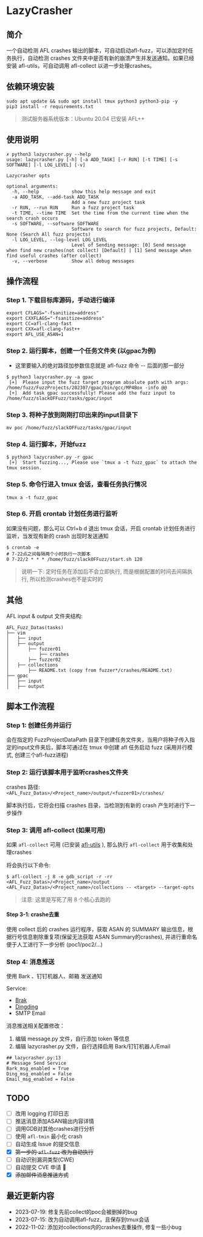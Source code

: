 
# LazyCrasher

## 简介

一个自动检测 AFL crashes 输出的脚本，可自动启动afl-fuzz，可以添加定时任务执行，自动检测 crashes 文件夹中是否有新的崩溃产生并发送通知。如果已经安装 afl-utils，可自动调用 afl-collect 以进一步处理crashes。

## 依赖环境安装

```shell
sudo apt update && sudo apt install tmux python3 python3-pip -y
pip3 install -r requirements.txt
```

> 测试服务器系统版本：Ubuntu 20.04
> 已安装 AFL++


## 使用说明

```shell
✗ python3 lazycrasher.py --help           
usage: lazycrasher.py [-h] [-a ADD_TASK] [-r RUN] [-t TIME] [-s SOFTWARE] [-l LOG_LEVEL] [-v]

Lazycrasher opts

optional arguments:
  -h, --help            show this help message and exit
  -a ADD_TASK, --add-task ADD_TASK
                        Add a new fuzz project task
  -r RUN, --run RUN     Run a fuzz project task
  -t TIME, --time TIME  Set the time from the current time when the search crash occurs
  -s SOFTWARE, --software SOFTWARE
                        Software to search for fuzz projects, Default: None (Search All fuzz projects)
  -l LOG_LEVEL, --log-level LOG_LEVEL
                        Level of Sending message: [0] Send message when find new crashes(not collect) [Default] | [1] Send message when find useful crashes (after collect)
  -v, --verbose         Show all debug messages
```


## 操作流程

### Step 1. 下载目标库源码，手动进行编译

```shell
export CFLAGS="-fsanitize=address"
export CXXFLAGS="-fsanitize=address"
export CC=afl-clang-fast
export CXX=afl-clang-fast++
export AFL_USE_ASAN=1
```

### Step 2. 运行脚本，创建一个任务文件夹 (以gpac为例)

- 这里要输入的绝对路径加参数信息就是 afl-fuzz 命令 -- 后面的那一部分

```shell
$ python3 lazycrasher.py -a gpac 
 [+]  Please input the fuzz target program absolute path with args:
/home/fuzz/FuzzProjects/202307/gpac/bin/gcc/MP4Box -info @@
 [+]  Add task gpac successfully! Please add the fuzz input to /home/fuzz/slackOFFuzz/tasks/gpac/input
```

### Step 3. 将种子放到刚刚打印出来的input目录下

```shell
mv poc /home/fuzz/slackOFFuzz/tasks/gpac/input
```

### Step 4. 运行脚本，开始fuzz

```shell
$ python3 lazycrasher.py -r gpac
 [+]  Start fuzzing..., Please use `tmux a -t fuzz_gpac` to attach the tmux session.
```

### Step 5. 命令行进入 tmux 会话，查看任务执行情况

```shell
tmux a -t fuzz_gpac
```

### Step 6. 开启 crontab 计划任务进行监听

如果没有问题，那么可以 Ctrl+b d 退出 tmux 会话，开启 crontab 计划任务进行监听，当发现有新的 crash 出现时发送通知

```shell
$ crontab -e
# 7-22点之间每隔两个小时执行一次脚本
0 7-22/2 * * * /home/fuzz/slackOFFuzz/start.sh 120
```

> 说明一下: 定时任务在添加后不会立即执行, 而是根据配置的时间去间隔执行, 所以检测crashes也不是实时的

## 其他

AFL input & output 文件夹结构:

```shell
AFL_Fuzz_Datas(tasks)
├── vim
│   ├── input
│   ├── output
│       ├── fuzzer01
│           ├── crashes
│       ├── fuzzer02
│   ├── collections
│       ├── README.txt (copy from fuzzer*/crashes/README.txt)
├── gpac
│   ├── input
│   ├── output
```

## 脚本工作流程

### Step 1: 创建任务并运行

会在指定的 FuzzProjectDataPath 目录下创建任务文件夹，当用户将种子传入指定的input文件夹后，脚本可通过在 tmux 中创建 afl 任务启动 fuzz (采用并行模式, 创建三个afl-fuzz进程)

### Step 2: 运行该脚本用于监听crashes文件夹

crashes 路径: `<AFL_Fuzz_Datas>/<Project_name>/output/<fuzzer01>/crashes/`

脚本执行后，它将会扫描 crashes 目录，当检测到有新的 crash 产生时进行下一步操作

### Step 3: 调用 afl-collect (如果可用)

如果 `afl-collect` 可用 (已安装 [afl-utils](https://gitlab.com/rc0r/afl-utils) ), 那么执行 `afl-collect` 用于收集和处理crashes

将会执行以下命令:

```shell
$ afl-collect -j 8 -e gdb_script -r -rr <AFL_Fuzz_Datas>/<Project_name>/output <AFL_Fuzz_Datas>/<Project_name>/collections -- <target> --target-opts
```

> 注意: 这里是写死了用 8 个核心去跑的

#### Step 3-1: crashe去重 

使用 collect 后的 crashes 运行程序，获取 ASAN 的 SUMMARY 输出信息，根据行号信息剔除重复项(保留无法获取 ASAN Summary的crashes), 并进行重命名便于人工进行下一步分析 (poc1/poc2/...)


### Step 4: 消息推送

使用 Bark 、钉钉机器人、邮箱 发送通知

Service:
- [Brak](https://github.com/Finb/Bark)
- [Dingding](https://open.dingtalk.com/document/group/custom-robot-access)
- SMTP Email

消息推送相关配置修改：

1. 编辑 message.py 文件，自行添加 token 等信息
2. 编辑 lazycrasher.py 文件，自行选择启用 Bark/钉钉机器人/Email

```shell
## lazycrasher.py:13
# Message Send Service
Bark_msg_enabled = True
Ding_msg_enabled = False
Email_msg_enabled = False
```


## TODO

- [ ] 改用 logging 打印日志
- [ ] 推送消息添加ASAN输出内容详情
- [ ] 调用GDB对其他crashes进行分析
- [ ] 使用 `afl-tmin` 最小化 crash 
- [ ] 自动生成 Issue 的提交信息
- [x] ~~第一步的 `afl-fuzz` 改为自动执行~~
- [ ] 自动识别漏洞类型(CWE)
- [ ] 自动提交 CVE 申请 🤔
- [x] ~~添加邮件消息推送方式~~

## 最近更新内容

- 2023-07-19: 修复先前collect的poc会被删掉的bug
- 2023-07-15: 改为自动调用afl-fuzz，且保存到tmux会话
- 2022-11-02: 添加对collections内的crashes去重操作, 修复一些小bug